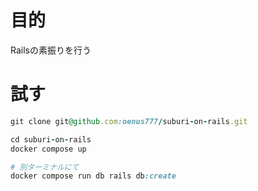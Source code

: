 # 目的
Railsの素振りを行う  
  
# 試す
```ruby
git clone git@github.com:oenus777/suburi-on-rails.git

cd suburi-on-rails
docker compose up

# 別ターミナルにて
docker compose run db rails db:create
```
